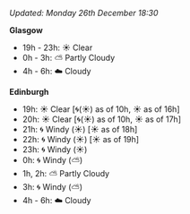 *Updated: Monday 26th December 18:30*

**Glasgow**

* 19h - 23h: :sunny: Clear
* 0h - 3h: :partly_sunny: Partly Cloudy
* 4h - 6h: :cloud: Cloudy

**Edinburgh**

* 19h: :sunny: Clear [:cyclone:(:sunny:) as of 10h, :sunny: as of 16h]
* 20h: :sunny: Clear [:cyclone:(:sunny:) as of 10h, :sunny: as of 17h]
* 21h: :cyclone: Windy (:sunny:) [:sunny: as of 18h]
* 22h: :cyclone: Windy (:sunny:) [:sunny: as of 19h]
* 23h: :cyclone: Windy (:sunny:)
* 0h: :cyclone: Windy (:partly_sunny:)
* 1h, 2h: :partly_sunny: Partly Cloudy
* 3h: :cyclone: Windy (:partly_sunny:)
* 4h - 6h: :cloud: Cloudy
